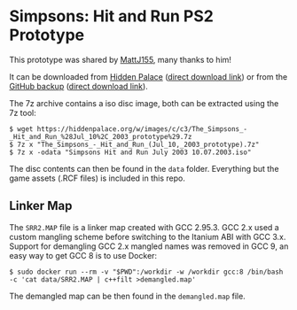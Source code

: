 # Simpsons: Hit and Run PS2 Prototype

This prototype was shared by [MattJ155](https://hiddenpalace.org/MattJ155), many thanks to him!

It can be downloaded from [Hidden Palace](https://hiddenpalace.org/The_Simpsons:_Hit_%26_Run_(Jul_10,_2003_prototype))
([direct download link](https://hiddenpalace.org/w/images/c/c3/The_Simpsons_-_Hit_and_Run_%28Jul_10%2C_2003_prototype%29.7z))
or from the [GitHub backup](https://github.com/RolphWoggom/shart-ps2-prototype/releases/tag/download)
([direct download link](https://github.com/RolphWoggom/shart-ps2-prototype/releases/download/download/The_Simpsons_-_Hit_and_Run_.Jul_10._2003_prototype.7z)).

The 7z archive contains a iso disc image, both can be extracted using the 7z tool:

```
$ wget https://hiddenpalace.org/w/images/c/c3/The_Simpsons_-_Hit_and_Run_%28Jul_10%2C_2003_prototype%29.7z
$ 7z x "The_Simpsons_-_Hit_and_Run_(Jul_10,_2003_prototype).7z"
$ 7z x -odata "Simpsons Hit and Run July 2003 10.07.2003.iso"
```

The disc contents can then be found in the `data` folder. Everything but the game assets (.RCF files) is included in this repo.

## Linker Map

The `SRR2.MAP` file is a linker map created with GCC 2.95.3.
GCC 2.x used a custom mangling scheme before switching to the Itanium ABI with GCC 3.x.
Support for demangling GCC 2.x mangled names was removed in GCC 9, an easy way to get GCC 8 is to use Docker:

```
$ sudo docker run --rm -v "$PWD":/workdir -w /workdir gcc:8 /bin/bash -c 'cat data/SRR2.MAP | c++filt >demangled.map'
```

The demangled map can be then found in the `demangled.map` file.

